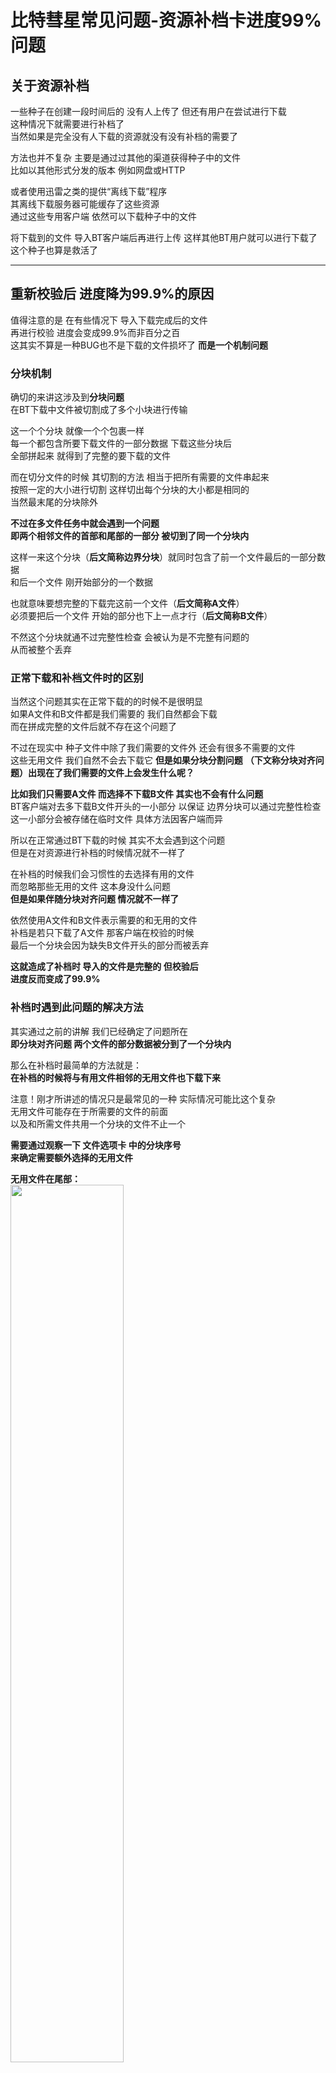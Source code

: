 # 比特彗星常见问题-资源补档卡进度99%问题

## 关于资源补档

一些种子在创建一段时间后的 没有人上传了 但还有用户在尝试进行下载  
这种情况下就需要进行补档了  
当然如果是完全没有人下载的资源就没有没有补档的需要了  

方法也并不复杂 主要是通过过其他的渠道获得种子中的文件  
比如以其他形式分发的版本 例如网盘或HTTP  

或者使用迅雷之类的提供“离线下载”程序  
其离线下载服务器可能缓存了这些资源  
通过这些专用客户端 依然可以下载种子中的文件  


将下载到的文件 导入BT客户端后再进行上传 这样其他BT用户就可以进行下载了  
这个种子也算是救活了  


---

## 重新校验后 进度降为99.9%的原因

值得注意的是 在有些情况下 导入下载完成后的文件  
再进行校验 进度会变成99.9%而非百分之百  
这其实不算是一种BUG也不是下载的文件损坏了 **而是一个机制问题**  

### 分块机制

确切的来讲这涉及到**分块问题**  
在BT下载中文件被切割成了多个小块进行传输  

这一个个分块 就像一个个包裹一样  
每一个都包含所要下载文件的一部分数据 下载这些分块后  
全部拼起来 就得到了完整的要下载的文件  

而在切分文件的时候 其切割的方法 相当于把所有需要的文件串起来  
按照一定的大小进行切割 这样切出每个分块的大小都是相同的  
当然最末尾的分块除外  

**不过在多文件任务中就会遇到一个问题**  
**即两个相邻文件的首部和尾部的一部分 被切到了同一个分块内**  

这样一来这个分块（**后文简称边界分块**）就同时包含了前一个文件最后的一部分数据  
和后一个文件 刚开始部分的一个数据  

也就意味要想完整的下载完这前一个文件（**后文简称A文件**）  
必须要把后一个文件 开始的部分也下上一点才行（**后文简称B文件**）  

不然这个分块就通不过完整性检查 会被认为是不完整有问题的  
从而被整个丢弃  

### 正常下载和补档文件时的区别

当然这个问题其实在正常下载的的时候不是很明显  
如果A文件和B文件都是我们需要的 我们自然都会下载  
而在拼成完整的文件后就不存在这个问题了  


不过在现实中 种子文件中除了我们需要的文件外 还会有很多不需要的文件  
这些无用文件 我们自然不会去下载它 **但是如果分块分割问题**
**（下文称分块对齐问题）出现在了我们需要的文件上会发生什么呢？**  

**比如我们只需要A文件 而选择不下载B文件 其实也不会有什么问题**  
BT客户端对去多下载B文件开头的一小部分 以保证 边界分块可以通过完整性检查  
这一小部分会被存储在临时文件 具体方法因客户端而异  

所以在正常通过BT下载的时候 其实不太会遇到这个问题  
但是在对资源进行补档的时候情况就不一样了  

在补档的时候我们会习惯性的去选择有用的文件  
而忽略那些无用的文件 这本身没什么问题  
**但是如果伴随分块对齐问题 情况就不一样了**  

依然使用A文件和B文件表示需要的和无用的文件  
补档是若只下载了A文件 那客户端在校验的时候  
最后一个分块会因为缺失B文件开头的部分而被丢弃  

**这就造成了补档时 导入的文件是完整的 但校验后**  
**进度反而变成了99.9%**  

### 补档时遇到此问题的解决方法

其实通过之前的讲解 我们已经确定了问题所在  
**即分块对齐问题 两个文件的部分数据被分到了一个分块内**  

那么在补档时最简单的方法就是：  
**在补档的时候将与有用文件相邻的无用文件也下载下来**  

注意！刚才所讲述的情况只是最常见的一种 实际情况可能比这个复杂  
无用文件可能存在于所需要的文件的前面  
以及和所需文件共用一个分块的文件不止一个  

**需要通过观察一下 文件选项卡 中的分块序号**  
**来确定需要额外选择的无用文件**  


**无用文件在尾部：**  
<img src="../../图片/BC种子补档99问题/BC种子补档99问题-尾部.jpg" width="60%" height="60%" />


**尾部多个文件：**  
<img src="../../图片/BC种子补档99问题/BC种子补档99问题-尾部-多个文件.jpg" width="60%" height="60%" />


**首部和尾部以及多个文件：**  
<img src="../../图片/BC种子补档99问题/BC种子补档99问题-首部尾部-多个文件.jpg" width="60%" height="60%" />


根据实际情况选择选择额外的无用文件 同时进行补档  

### 具体操作方法

以比特彗星作为演示 建议开启 选项》为未下载完成的文件添加.bc!后缀  
这样可以方便的区分出 一个文件是否已经下载完成  

<img src="../../图片/BC种子补档99问题/BC种子补档99问题-启用未完成后缀名.jpg" width="60%" height="60%" />

添加需要补档的种子 启动任务后马上停止  
只需让BT客户端创建目录和未完成的临时文件即可  
因为开启了 与预先分配磁盘空间 所以临时文件有完整的大小  

<img src="../../图片/BC种子补档99问题/BC种子补档99问题-生成的临时文件.jpg" width="60%" height="60%" />

删除这些临时文件 将通过其他方式下载到的  
其对应文件复制到目录下  

<img src="../../图片/BC种子补档99问题/BC种子补档99问题-导入完整文件.jpg" width="60%" height="60%" />

回到客户端 选择任务右键弹出菜单 选择重新检查完整性  
进度应到达100% 可以开始上传  

<img src="../../图片/BC种子补档99问题/BC种子补档99问题-进度恢复.jpg" width="60%" height="60%" />

当然有些时候 无用文件所占用的空间可能较大  
或者单纯是不希望无用文件存在于磁盘上 也可以将其清理掉  
方法也很简单 紧刚才的步骤 在任务进入上传后 取消勾选那些无用文件  

<img src="../../图片/BC种子补档99问题/BC种子补档99问题-清理无用文件.jpg" width="60%" height="60%" />

再次打开文件下载目录 会发现被取消的文件还在  
而且还多出来了 个`.piece_part.bc!`文件  

<img src="../../图片/BC种子补档99问题/BC种子补档99问题-part文件.jpg" width="60%" height="60%" />

这个.piece_part.bc! **存储的就是边界分块中的内容**  
现在我们就可以删除那些无用文件 而不用担心边界分块未对齐问题  


---

## 解决分块未对齐问题的方法

事实上这个分块对齐问题并非无法解决  

### 分块填充文件

**分块填充文件就是一种解决方法**  

原理也很简单 即使用分块填充文件将A文件最后分块中  
剩余的空间占满以防止B文件的开始部分被切入到此分块中  
填充文件本身没有任何实际内容 仅用于占位  

**分块对齐后的文件序号：**  
<img src="../../图片/BC种子补档99问题/BC种子补档99问题-分块已对齐.jpg" width="60%" height="60%" />

不过分块填充的使用并不广泛  
最早使用分块填充的客户端 应该就是比特彗星了  
在0.86就开始引入 分块填充机制了  

**但是由于兼容性的问题 这个措施引起了极大的风波**  
因为那时只有比特彗星的客户端支持识别并忽略这些分块填充文件   

而其他不支持的客户端 在文件列表中会看到并下载这些  
无实际意义的填充文件 造成带宽和磁盘空间的浪费  

其实现代BT客户端基本都支持 处理分块填充文件了  
可以自动隐藏并将其排除下载  

而且分块填充也获得了BEP标准编号 [BEP47](https://www.bittorrent.org/beps/bep_0047.html)  
但该BEP规范至今依然处于草稿状态  

而在制作种子的时候基本都会会提供插入分块填充文件的选项  
**但这个选项默认是不启用的 大部分BT客户端和种子制作工具都是如此**  
在比特彗星中这个选项倒是默认启用的  

**也就意味着在网络上流传的大部分种子其实都是未对齐的**  


### BTv2协议

想要彻底解决这个问题还是要从BT协议上下手  
在切分文件的时候就避免这个问题  

好在随着BTv2 协议的出现这个问题已经被彻底解决了  
v2协议所做出的改变有很多 这里只讲和分块对齐有有关的  

在v2协议中修改了文件切分的方法进行了修改  
对每个文件进行单独切分 而不是像v1那样将所有文件串在一起切分  
这样就彻底解决了分块对齐问题  

但v2协议的推广依然非常的缓慢 大量的客户端还不支持v2协议  
无法下载使用v2协议的制作的种子  
这样一来在未来相当长的时间中 这个问题依然会存在  


